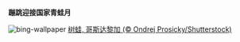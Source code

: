 
**蹦跳迎接国家青蛙月**

![bing-wallpaper](https://www.bing.com/th?id=OHR.TicanFrog_ZH-CN8949758487_1920x1080.jpg)
[树蛙, 哥斯达黎加 (© Ondrej Prosicky/Shutterstock)](https://www.bing.com/search?q=%E8%BF%90%E6%B2%B3%E5%8C%BA%E6%A0%91%E8%9B%99&amp;form=hpcapt&amp;mkt=zh-cn)
  